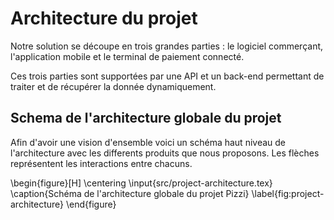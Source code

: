 # Architecture du projet

Notre solution se découpe en trois grandes parties : le logiciel commerçant,
l'application mobile et le terminal de paiement connecté.

Ces trois parties sont supportées par une API et un back-end permettant de
traiter et de récupérer la donnée dynamiquement. 

## Schema de l'architecture globale du projet

Afin d'avoir une vision d'ensemble voici un schéma haut niveau de l'architecture avec les differents produits que nous proposons. Les flèches représentent les interactions entre chacuns.

\begin{figure}[H]
	\centering
	\input{src/project-architecture.tex}
	\caption{Schéma de l'architecture globale du projet Pizzi}
	\label{fig:project-architecture}
\end{figure}